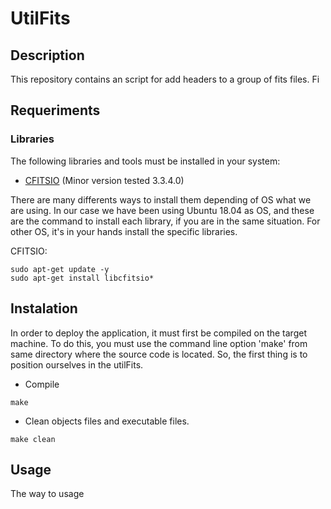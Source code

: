 # UtilFits

## Description 

This repository contains an script for add headers to a group of fits files. Fi


## Requeriments 

### Libraries

The following libraries and tools must be installed in your system: 

- [CFITSIO](https://heasarc.gsfc.nasa.gov/fitsio/) (Minor version tested 3.3.4.0)
  
There are many differents ways to install them depending of OS what we are using. In our case we have been using Ubuntu 18.04 as OS, and these are the command to install each library, if you are in the same situation. For other OS, it's in your hands install the specific libraries.


CFITSIO:

```
sudo apt-get update -y 
sudo apt-get install libcfitsio*
```

## Instalation

In order to deploy the application, it must first be compiled on the target machine. To do this, you must use the command line option 'make' from same directory where the source code is located. So, the first thing is to position ourselves in the utilFits.

* Compile 
```
make 
```
* Clean objects files and executable files. 
```
make clean
```

## Usage

The way to usage 






